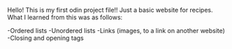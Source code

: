 Hello! This is my first odin project file!! Just a basic website for recipes. What I learned from this was as follows:

-Ordered lists
-Unordered lists
-Links (images, to a link on another website)
-Closing and opening tags
